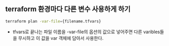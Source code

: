 ## terraform 환경마다 다른 변수 사용하게 하기
```bash
terraform plan -var-file={filename.tfvars}
```

- tfvars로 끝나는 파일 이름을 -var-file의 옵션의 값으로 넣어주면 다른 varibles들을 무시하고 이 값을 var 객체에 담아서 사용한다.
